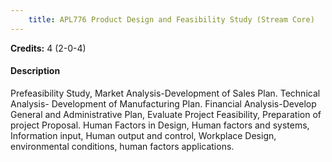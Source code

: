 ```yaml
---
    title: APL776 Product Design and Feasibility Study (Stream Core)
---
```

**Credits:** 4 (2-0-4)



#### Description 
Prefeasibility Study, Market Analysis-Development of Sales Plan. Technical Analysis- Development of Manufacturing Plan. Financial Analysis-Develop General and Administrative Plan, Evaluate Project Feasibility, Preparation of project Proposal. Human Factors in Design, Human factors and systems, Information input, Human output and control, Workplace Design, environmental conditions, human factors applications.